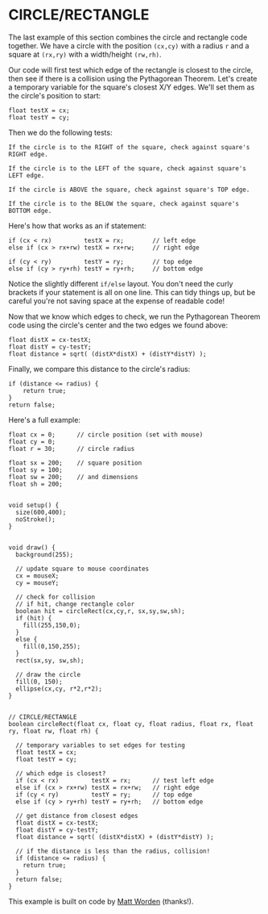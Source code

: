 # CIRCLE/RECTANGLE  
The last example of this section combines the circle and rectangle code together. We have a circle with the position `(cx,cy)` with a radius `r` and a square at `(rx,ry)` with a width/height `(rw,rh)`.

Our code will first test which edge of the rectangle is closest to the circle, then see if there is a collision using the Pythagorean Theorem. Let's create a temporary variable for the square's closest X/Y edges. We'll set them as the circle's position to start:

	float testX = cx;
	float testY = cy;

Then we do the following tests:

	If the circle is to the RIGHT of the square, check against square's RIGHT edge.
	
	If the circle is to the LEFT of the square, check against square's LEFT edge.
	
	If the circle is ABOVE the square, check against square's TOP edge.
	
	If the circle is to the BELOW the square, check against square's BOTTOM edge.

Here's how that works as an if statement:
  
	if (cx < rx)         testX = rx;		// left edge
	else if (cx > rx+rw) testX = rx+rw;		// right edge
	
	if (cy < ry)         testY = ry;		// top edge
	else if (cy > ry+rh) testY = ry+rh;		// bottom edge

Notice the slightly different `if/else` layout. You don't need the curly brackets if your statement is all on one line. This can tidy things up, but be careful you're not saving space at the expense of readable code!

Now that we know which edges to check, we run the Pythagorean Theorem code using the circle's center and the two edges we found above:

	float distX = cx-testX;
  	float distY = cy-testY;
  	float distance = sqrt( (distX*distX) + (distY*distY) );

Finally, we compare this distance to the circle's radius:

	if (distance <= radius) {
		return true;
	}
	return false;

Here's a full example:

	float cx = 0;      // circle position (set with mouse)
	float cy = 0;
	float r = 30;      // circle radius

	float sx = 200;    // square position
	float sy = 100;
	float sw = 200;    // and dimensions
	float sh = 200;


	void setup() {
	  size(600,400);
	  noStroke();
	}


	void draw() {
	  background(255);
	  
	  // update square to mouse coordinates
	  cx = mouseX;
	  cy = mouseY;
	  
	  // check for collision
	  // if hit, change rectangle color
	  boolean hit = circleRect(cx,cy,r, sx,sy,sw,sh);
	  if (hit) {
	    fill(255,150,0);
	  }
	  else {
	    fill(0,150,255);
	  }
	  rect(sx,sy, sw,sh);
	  
	  // draw the circle
	  fill(0, 150);
	  ellipse(cx,cy, r*2,r*2);  
	}


	// CIRCLE/RECTANGLE
	boolean circleRect(float cx, float cy, float radius, float rx, float ry, float rw, float rh) {
	  
	  // temporary variables to set edges for testing
	  float testX = cx;
	  float testY = cy;
	  
	  // which edge is closest?
	  if (cx < rx)         testX = rx;      // test left edge
	  else if (cx > rx+rw) testX = rx+rw;   // right edge
	  if (cy < ry)         testY = ry;      // top edge
	  else if (cy > ry+rh) testY = ry+rh;   // bottom edge
	  
	  // get distance from closest edges
	  float distX = cx-testX;
	  float distY = cy-testY;
	  float distance = sqrt( (distX*distX) + (distY*distY) );
	  
	  // if the distance is less than the radius, collision!
	  if (distance <= radius) {
	    return true;
	  }
	  return false;
	}

This example is built on code by [Matt Worden](http://vband3d.tripod.com/visualbasic/tut_mixedcollisions.htm) (thanks!).